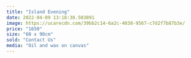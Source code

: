 ```yaml
---
title: "Island Evening"
date: 2022-04-09 13:18:38.503891
image: https://ucarecdn.com/39bb2c14-6a2c-4038-9567-c7d2f7b87b3e/
price: "1650"
size: "60 x 90cm"
sold: "Contact Us"
media: "Oil and wax on canvas"
---
```


